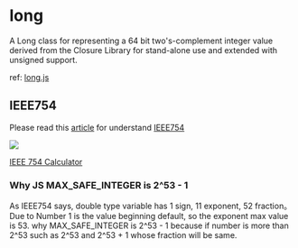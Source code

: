 # long

A Long class for representing a 64 bit two's-complement integer value derived from the Closure Library for stand-alone use and extended with unsigned support.

ref: [long.js](https://www.npmjs.com/package/long)

## IEEE754 

Please read this [article]((https://medium.com/starbugs/see-why-floating-point-error-can-not-be-avoided-from-ieee-754-809720b32175)) for understand [IEEE754](https://zh.wikipedia.org/wiki/IEEE_754)

![](https://res.wx.qq.com/op_res/Es_QOqoJrxq9VdEDWD4vrP34vr73D2xIe8rs-z_5IBY_oDoEgYzwtUiySIfedUb6)

[IEEE 754 Calculator](http://weitz.de/ieee/)

### Why JS MAX_SAFE_INTEGER is 2^53 - 1

As IEEE754 says, double type variable has 1 sign, 11 exponent, 52 fraction。Due to Number 1 is the value beginning default, so the exponent max value is 53. why MAX_SAFE_INTEGER is 2^53 - 1 because if number is more than 2^53 such as 2^53 and 2^53 + 1 whose fraction will be same.
